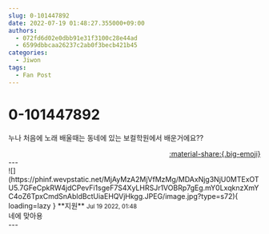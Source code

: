 ```yaml
---
slug: 0-101447892
date: 2022-07-19 01:48:27.355000+09:00
authors:
  - 072fd6d02e0dbb91e31f3100c28e44ad
  - 6599dbbcaa26237c2ab0f3becb421b45
categories:
  - Jiwon
tags:
  - Fan Post
---
```


# 0-101447892

<div class="post-container" markdown="1">
<div class="content-container md-sidebar__scrollwrap" markdown="1">

누나 처음에 노래 배울때는 동네에 있는 보컬학원에서 배운거에요??

</div>
</div>

<div style="text-align: right;" markdown="1">
<a href="https://weverse.io/fromis9/fanpost/0-101447892" style="text-align: right;">:material-share:{.big-emoji}</a>
</div>
---

<div class="comments-container md-sidebar__scrollwrap" markdown="1">
<div class="comment" markdown="1">
<div class='id-container' markdown="1">
![](https://phinf.wevpstatic.net/MjAyMzA2MjVfMzMg/MDAxNjg3NjU0MTExOTU5.7GFeCpkRW4jdCPevFi1sgeF7S4XyLHRSJr1VOBRp7gEg.mY0LxqknzXmYC4oZ6TpxCmdSnAbldBctUiaEHQVjHkgg.JPEG/image.jpg?type=s72){ loading=lazy }
**<span class="artist">지원</span>** <small>Jul 19 2022, 01:48</small><br>
</div>
<div class='comment-body' markdown="1">
네에 맞아용
</div>
</div>
</div>
---
